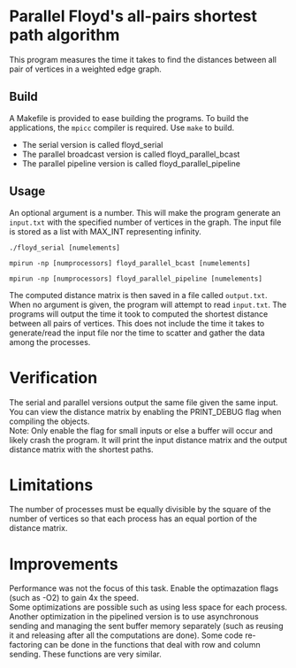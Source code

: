 # Parallel Floyd's all-pairs shortest path algorithm

This program measures the time it takes to find the distances between all pair of vertices in a weighted edge graph.

## Build
A Makefile is provided to ease building the programs. To build the applications,
the `mpicc` compiler is required. Use `make` to build.
* The serial version is called floyd_serial
* The parallel broadcast version is called floyd_parallel_bcast
* The parallel pipeline version is called floyd_parallel_pipeline

## Usage
An optional argument is a number. This will make the program generate an `input.txt`
with the specified number of vertices in the graph. The input file is stored as a list with MAX_INT representing infinity.
```
./floyd_serial [numelements]
```
```
mpirun -np [numprocessors] floyd_parallel_bcast [numelements]
```
```
mpirun -np [numprocessors] floyd_parallel_pipeline [numelements]
```
The computed distance matrix is then saved in a file called `output.txt`.  
When no argument is given, the program will attempt to read `input.txt`.
The programs will output the time it took to computed the shortest distance between all pairs of vertices. This does not include
the time it takes to generate/read the input file nor the time to scatter and gather the data among the processes.

# Verification
The serial and parallel versions output the same file given the same input.
You can view the distance matrix by enabling the PRINT_DEBUG flag when compiling the objects.  
Note: Only enable the flag for small inputs or else a buffer will occur and likely crash the program.
It will print the input distance matrix and the output distance matrix with the shortest paths.

# Limitations
The number of processes must be equally divisible by the square of the number of vertices so that each process has an equal portion of the distance matrix.

# Improvements
Performance was not the focus of this task. Enable the optimazation flags (such as -O2) to gain 4x the speed.  
Some optimizations are possible such as using less space for each process.
Another optimization in the pipelined version is to use asynchronous sending and managing the sent buffer memory separately (such as reusing it and releasing after all the computations are done). 
Some code re-factoring can be done in the functions that deal with row and column sending. These functions are very similar.
